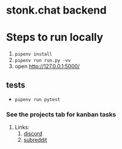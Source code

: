 # stonk.chat backend

# Steps to run locally

1. `pipenv install`
2. `pipenv run run.py -vv`
3. open http://127.0.0.1:5000/


## tests
* `pipenv run pytest`

### See the projects tab for kanban tasks

1. Links:
   1. [discord](https://discord.gg/gXcqsepVm6)
   2. [subreddit](https://reddit.com/r/wallstreetbets)
